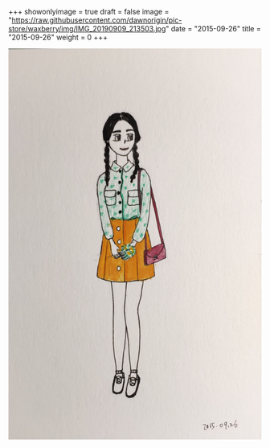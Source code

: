 +++
showonlyimage = true 
draft = false 
image = "https://raw.githubusercontent.com/dawnorigin/pic-store/waxberry/img/IMG_20190909_213503.jpg" 
date = "2015-09-26" 
title = "2015-09-26" 
weight = 0 
+++

![drawing](https://raw.githubusercontent.com/dawnorigin/pic-store/waxberry/img/IMG_20190909_213503.jpg)  
